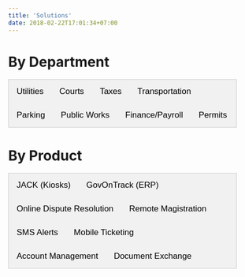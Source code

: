 ```yaml
---
title: 'Solutions'
date: 2018-02-22T17:01:34+07:00
---
```


<style>
/* Style the tab */
.tab {
  overflow: hidden;
  border: 1px solid #ccc;
  background-color: #f1f1f1;
  margin-right: 40px;
}

/* Style the buttons inside the tab */
.tab button {
  background-color: inherit;
  float: left;
  border: none;
  outline: none;
  cursor: pointer;
  padding: 14px 16px;
  transition: 0.3s;
  font-size: 17px;
}

/* Change background color of buttons on hover */
.tab button:hover {
  background-color: #ddd;
}

/* Create an active/current tablink class */
.tab button.active {
  background-color: #ccc;
}

/* Style the tab content */
.tabcontent {
  display: none;
  margin-right: 40px;
  padding-left: 6px 12px;
  border: 1px solid #ccc;
  border-top: none;
  padding-left: 30px;
  padding-bottom: 40px;
}

.smallimg {
    display: block; 
    margin-left: auto; 
    margin-right: auto; 
    margin-top: auto; 
    margin-bottom: auto;
}

.row {
  display: flex;
  flex-direction: row;
  flex-wrap: wrap;
  width: 100%;
  margin: 20px;
}

.coltext {
  display: flex;
  flex-direction: column;
  flex-basis: 100%;
  flex: 2;
  padding-right: 40px;
}

.colimg {
  display: flex;
  flex-direction: column;
  flex-basis: 100%;
  flex: 1;
}

.roman {
    list-style-type: lower-roman;
}
.square {
    list-style-type: square;
    margin-left: 30px;
}    

.column {
    float: left;
    width: 50%;
}

.right {
    width: 50%;
}

.row:after {
    content: "";
    display: table;
    clear: both;
}

.benefits {
    text-align:left;
}

.flexbox-container {
    display: flex;
    align-items: flex-start;
    flex-wrap: wrap;
}

.flex-child {
    flex:1;
    border: 1px;
    min-width: 400px;
    padding-right: 30px;
}

.flex-child-1 {
    flex:2;
    border: 1px;
    padding-left: 20px;
    padding-right: 20px;
    flex-shrink: 0;
}

.center {
    margin-left: auto; 
    padding-right: 30px;
    margin-right: auto; 
    display: block;
}

@media screen and (max-width: 990px) {
    .flexbox-container {
        display: flex;
        flex-direction: column-reverse;
    }

    .flex-child {
        flex:1;
        border: 1px;
        min-width: 400px;
    }

    .flex-child-1 {
        flex:2;
        border: 1px;
        padding-left: 20px;
        padding-right: 20px;
        flex-shrink: 0;
    }
}
</style>

<script>
function openTab(evt, tabName) {
  var i, tabcontent, tablinks;
  tabcontent = document.getElementsByClassName("tabcontent");
  for (i = 0; i < tabcontent.length; i++) {
    tabcontent[i].style.display = "none";
  }
  tablinks = document.getElementsByClassName("tablinks");
  for (i = 0; i < tablinks.length; i++) {
    tablinks[i].className = tablinks[i].className.replace(" active", "");
  }
  document.getElementById(tabName).style.display = "block";
  evt.currentTarget.className += " active";
}
</script>

# By Department

<div class="tab">
  <button class="tablinks" onclick="openTab(event, 'Utilities')">Utilities</button>
  <button class="tablinks" onclick="openTab(event, 'Courts')">Courts</button>
  <button class="tablinks" onclick="openTab(event, 'Taxes')">Taxes</button>
  <button class="tablinks" onclick="openTab(event, 'Transportation')">Transportation</button>
  <button class="tablinks" onclick="openTab(event, 'Parking')">Parking</button>
  <button class="tablinks" onclick="openTab(event, 'Public Works')">Public Works</button>
  <button class="tablinks" onclick="openTab(event, 'Finance')">Finance/Payroll</button>
  <button class="tablinks" onclick="openTab(event, 'Permits')">Permits</button>
</div>

<div id="Utilities" class="tabcontent">
    <div class='row'> <!-- JACK -->
        <div class='colimg'>
            <img src='/images/products/paymentkiosk.webp' width="50%" loading="lazy" class='smallimg'>
        </div>
        <div class='coltext'>
            <br>
            <h4>JACK (Payment Kiosk)</h4>
            <p>
                Our bilingual, self-service payment kiosk works around the clock, providing residents with an easy solution to make contactless, in-person bill payments using cash, check or credit card.
                <br>
                <a href="/contact/">Learn more</a>
            </p>
        </div>
    </div>
    <div class='row'> <!-- Utility Express -->
        <div class='colimg'>
            <img src='/images/products/utilityexpress.webp' width="45%" loading="lazy" class='smallimg'>
        </div>
        <div class='coltext'>
            <br>
            <h4>Utility/Tax Express</h4>
            <p>
                Using their smartphones, residents can quickly and easily pay their utility bills or taxes. Recurring SMS reminders will ensure your residents don’t unintentionally miss a payment due date, leading to fewer defaults. This will help you increase collections as well as boost public confidence and trust in your services.
                <br>
                <a href="/contact/">Learn more</a>
            </p>
        </div>
    </div>
    <div class='row'> <!-- Online Payments -->
        <div class='colimg'>
            <img src='/images/products/onlinepayment.webp' width="45%" loading="lazy" class='smallimg'>
        </div>
        <div class='coltext'>
            <br>
            <h4>Online Payments</h4>
            <p>
                We create secure web and mobile payment solutions to help you ensure seamless revenue collection and provide your residents with a user-friendly and convenient payment experience.
                <br>
                <a href="/contact/">Learn more</a>
            </p>
        </div>
    </div>
    <div class='row'> <!-- IVR -->
        <div class='colimg'>
            <img src='/images/products/ivr.webp' width="45%" loading="lazy" class='smallimg'>
        </div>
        <div class='coltext'>
            <br>
            <h4>Pay by Phone (IVR)</h4>
            <p>
                Our Interactive Voice Response (IVR) technology allows you to provide residents with the option to make secure credit card or check payments over the phone using automated, bilingual voice assistance.
                <br>
                <a href="/contact/">Learn more</a>
            </p>
        </div>
    </div>
    <div class='row'> <!-- Point of Sale -->
        <div class='colimg'>
            <img src='/images/products/pos.webp' width="45%" loading="lazy" class='smallimg'>
        </div>
        <div class='coltext'>
            <br>
            <h4>Point-of-Sale System (POS)</h4>
            <p>
                Using our point-of-sale payment system, you can facilitate quick and efficient in-person payments of utility bills, citations and taxes. Our point-of-sale system is easy to use and comes with a receipt printer, barcode scanner and credit card reader.
                <br>
                <a href="/contact/">Learn more</a>
            </p>
        </div>
    </div>
    <div class='row'> <!-- Gov On Track -->
        <div class='colimg'>
            <img src='/images/products/got.webp' width="45%" loading="lazy" class='smallimg'>
        </div>
        <div class='coltext'>
            <br>
            <h4>GovOnTrack (ERP Software)</h4>
            <p>
                Use GovOnTrack to streamline your billing process and monitor collections. Our applications help you automatically generate statements for utilities and taxes that reflect residents’ payment history, account balance, and other details, helping you save time by eliminating the need to manually create these bills. GovOnTrack also helps you track and manage revenue collection, including property taxes.
                <br>
                <a href="/contact/">Learn more</a>
            </p>
        </div>
    </div>
    <div class='row'> <!-- Electronic Forms -->
        <div class='colimg'>
            <img src='/images/products/dice.webp' width="45%" loading="lazy" class='smallimg'>
        </div>
        <div class='coltext'>
            <br>
            <h4>Electronic Document Exchange</h4>
            <p>
                e-Documents provide a convenient alternative to printing and mailing paperwork for utilities, courts, taxes, and permits. Also accepts digital signatures from a smartphone, tablet, or computer.
                <br>
                <a href="/contact/">Learn more</a>
            </p>
        </div>
    </div>
</div>

<div id="Courts" class="tabcontent">
    <div class='row'> <!-- Citation Smart -->
        <div class='colimg'>
            <img src='/images/products/cs.webp' width="50%" loading="lazy" class='smallimg'>
        </div>
        <div class='coltext'>
            <br>
            <h4>Citation Smart</h4>
            <p>
                With Citation Smart, courts can send reminders via text message to defendants with active citations and facilitate payments. This easy-to-use interactive application is a cost-effective and convenient solution that allows courts to better serve citizens, build trust, and reduce defaults.
                <br>
                <a href="/contact/">Learn more</a>
            </p>
        </div>
    </div>
    <div class='row'> <!-- Online Dispute Resolution -->
        <div class='colimg'>
            <img src='/images/products/odr.webp' width="50%" loading="lazy" class='smallimg'>
        </div>
        <div class='coltext'>
            <br>
            <h4>Online Dispute Resolution</h4>
            <p>
                Our Online Dispute Resolution (ODR) module is a customizable, web-based case or citation resolution system designed for municipal courts. Through this mobile-enabled technology, courts can provide defendants with options to pay a citation, sign up for a driver’s safety course, submit a request for deferred disposition, request a dismissal, or a pre-trial -- all through a single, convenient, user-friendly platform.
                <br>
                <a href="/contact/">Learn more</a>
            </p>
        </div>
    </div>
    <div class='row'> <!-- Remote Magistration -->
        <div class='colimg'>
            <img src='/images/products/cotg.webp' width="50%" loading="lazy" class='smallimg'>
        </div>
        <div class='coltext'>
            <br>
            <h4>Remote Magistration</h4>
            <p>
                Courts On The Go is an intuitive technology that enables courts to set up virtual hearings and facilitate online dispute resolution. This platform allows courts to modernize services to streamline workflow and make courtrooms more accessible to citizens, helping them resolve legal issues quickly and avoid defaults.
                <br>
                <a href="/contact/">Learn more</a>
            </p>
        </div>
    </div>
    <div class='row'> <!-- Electronic Forms -->
        <div class='colimg'>
            <img src='/images/products/dice.webp' width="45%" loading="lazy" class='smallimg'>
        </div>
        <div class='coltext'>
            <br>
            <h4>Electronic Document Exchange</h4>
            <p>
                e-Documents provide a convenient alternative to printing and mailing paperwork for utilities, courts, taxes, and permits. Also accepts digital signatures from a smartphone, tablet, or computer.
                <br>
                <a href="/contact/">Learn more</a>
            </p>
        </div>
    </div>
    <div class='row'> <!-- JACK -->
        <div class='colimg'>
            <img src='/images/products/paymentkiosk.webp' width="50%" loading="lazy" class='smallimg'>
        </div>
        <div class='coltext'>
            <br>
            <h4>JACK (Payment Kiosk)</h4>
            <p>
                Our bilingual, self-service payment kiosk works around the clock, providing residents with an easy solution to make contactless, in-person bill payments using cash, check or credit card.
                <br>
                <a href="/contact/">Learn more</a>
            </p>
        </div>
    </div>
    <div class='row'> <!-- Online Payments -->
        <div class='colimg'>
            <img src='/images/products/onlinepayment.webp' width="45%" loading="lazy" class='smallimg'>
        </div>
        <div class='coltext'>
            <br>
            <h4>Online Payments</h4>
            <p>
                We create secure web and mobile payment solutions to help you ensure seamless revenue collection and provide your residents with a user-friendly and convenient payment experience.
                <br>
                <a href="/contact/">Learn more</a>
            </p>
        </div>
    </div>
    <div class='row'> <!-- IVR -->
        <div class='colimg'>
            <img src='/images/products/ivr.webp' width="45%" loading="lazy" class='smallimg'>
        </div>
        <div class='coltext'>
            <br>
            <h4>Pay by Phone (IVR)</h4>
            <p>
                Our Interactive Voice Response (IVR) technology allows you to provide residents with the option to make secure credit card or check payments over the phone using automated, bilingual voice assistance.
                <br>
                <a href="/contact/">Learn more</a>
            </p>
        </div>
    </div>
</div>

<div id="Taxes" class="tabcontent">
    <div class='row'> <!-- Gov On Track -->
        <div class='colimg'>
            <img src='/images/products/got.webp' width="45%" loading="lazy" class='smallimg'>
        </div>
        <div class='coltext'>
            <br>
            <h4>GovOnTrack (ERP Software)</h4>
            <p>
                Use GovOnTrack to streamline your billing process and monitor collections. Our applications help you automatically generate statements for utilities and taxes that reflect residents’ payment history, account balance, and other details, helping you save time by eliminating the need to manually create these bills. GovOnTrack also helps you track and manage revenue collection, including property taxes.
                <br>
                <a href="/contact/">Learn more</a>
            </p>
        </div>
    </div>
    <div class='row'> <!-- Tax Express -->
        <div class='colimg'>
            <img src='/images/products/utilityexpress.webp' width="45%" loading="lazy" class='smallimg'>
        </div>
        <div class='coltext'>
            <br>
            <h4>Utility/Tax Express</h4>
            <p>
                Using their smartphones, residents can quickly and easily pay their utility bills or taxes. Recurring SMS reminders will ensure your residents don’t unintentionally miss a payment due date, leading to fewer defaults. This will help you increase collections as well as boost public confidence and trust in your services.
                <br>
                <a href="/contact/">Learn more</a>
            </p>
        </div>
    </div>
    <div class='row'> <!-- JACK -->
        <div class='colimg'>
            <img src='/images/products/paymentkiosk.webp' width="50%" loading="lazy" class='smallimg'>
        </div>
        <div class='coltext'>
            <br>
            <h4>JACK (Payment Kiosk)</h4>
            <p>
                Our bilingual, self-service payment kiosk works around the clock, providing residents with an easy solution to make contactless, in-person bill payments using cash, check or credit card.
                <br>
                <a href="/contact/">Learn more</a>
            </p>
        </div>
    </div>
    <div class='row'> <!-- Online Payments -->
        <div class='colimg'>
            <img src='/images/products/onlinepayment.webp' width="45%" loading="lazy" class='smallimg'>
        </div>
        <div class='coltext'>
            <br>
            <h4>Online Payments</h4>
            <p>
                We create secure web and mobile payment solutions to help you ensure seamless revenue collection and provide your residents with a user-friendly and convenient payment experience.
                <br>
                <a href="/contact/">Learn more</a>
            </p>
        </div>
    </div>
    <div class='row'> <!-- IVR -->
        <div class='colimg'>
            <img src='/images/products/ivr.webp' width="45%" loading="lazy" class='smallimg'>
        </div>
        <div class='coltext'>
            <br>
            <h4>Pay by Phone (IVR)</h4>
            <p>
                Our Interactive Voice Response (IVR) technology allows you to provide residents with the option to make secure credit card or check payments over the phone using automated, bilingual voice assistance.
                <br>
                <a href="/contact/">Learn more</a>
            </p>
        </div>
    </div>
    <div class='row'> <!-- Point of Sale -->
        <div class='colimg'>
            <img src='/images/products/pos.webp' width="45%" loading="lazy" class='smallimg'>
        </div>
        <div class='coltext'>
            <br>
            <h4>Point-of-Sale System (POS)</h4>
            <p>
                Using our point-of-sale payment system, you can facilitate quick and efficient in-person payments of utility bills, citations and taxes. Our point-of-sale system is easy to use and comes with a receipt printer, barcode scanner and credit card reader.
                <br>
                <a href="/contact/">Learn more</a>
            </p>
        </div>
    </div>
    <div class='row'> <!-- Electronic Forms -->
        <div class='colimg'>
            <img src='/images/products/dice.webp' width="45%" loading="lazy" class='smallimg'>
        </div>
        <div class='coltext'>
            <br>
            <h4>Electronic Document Exchange</h4>
            <p>
                e-Documents provide a convenient alternative to printing and mailing paperwork for utilities, courts, taxes, and permits. Also accepts digital signatures from a smartphone, tablet, or computer.
                <br>
                <a href="/contact/">Learn more</a>
            </p>
        </div>
    </div>
</div>

<div id="Transportation" class="tabcontent">
    <div class='row'> <!-- GTAMS -->
        <div class='colimg'>
            <img src='/images/products/gtams.webp' width="45%" loading="lazy" class='smallimg'>
        </div>
        <div class='coltext'>
            <br>
            <h4>Ground Transportation Accounting Management System</h4>
            <p>
                GTAMS is an intuitive financial management system designed to provide airports with a reliable solution to oversee ground transportation fee payments and accounts. We offer GTAMS with a Commercial Vehicle Management System (CVMS), providing a comprehensive software suite to manage ground transport.
                <br>
                <a href="/contact/">Learn more</a>
            </p>
        </div>
    </div>
    <div class='row'> <!-- Balance Express -->
        <div class='colimg'>
            <img src='/images/products/balanceexpress.webp' width="45%" loading="lazy" class='smallimg'>
        </div>
        <div class='coltext'>
            <br>
            <h4>Balance Express</h4>
            <p>
                Balance Express is an intuitive system that sends out periodic reminders via text message to ground transportation operators, such as taxicabs, to ensure they maintain sufficient prepay account balance.
                <br>
                <a href="/contact/">Learn more</a>
            </p>
        </div>
    </div>
    <div class='row'> <!-- JACK -->
        <div class='colimg'>
            <img src='/images/products/paymentkiosk.webp' width="50%" loading="lazy" class='smallimg'>
        </div>
        <div class='coltext'>
            <br>
            <h4>JACK (Payment Kiosk)</h4>
            <p>
                Our bilingual, self-service payment kiosk works around the clock, providing taxicabs, shuttle buses, and other commercial vehicles with an easy solution to make contactless, in-person bill payments using cash, check or credit card.
                <br>
                <a href="/contact/">Learn more</a>
            </p>
        </div>
    </div>
    <div class='row'> <!-- Online Payments -->
        <div class='colimg'>
            <img src='/images/products/onlinepayment.webp' width="45%" loading="lazy" class='smallimg'>
        </div>
        <div class='coltext'>
            <br>
            <h4>Online Payments</h4>
            <p>
                We create secure web and mobile payment solutions to help you ensure seamless payments from transportation providers with a user-friendly payment experience.
                <br>
                <a href="/contact/">Learn more</a>
            </p>
        </div>
    </div>
    <div class='row'> <!-- IVR -->
        <div class='colimg'>
            <img src='/images/products/ivr.webp' width="45%" loading="lazy" class='smallimg'>
        </div>
        <div class='coltext'>
            <br>
            <h4>Pay by Phone (IVR)</h4>
            <p>
                Our Interactive Voice Response (IVR) technology allows you to provide drivers with the option to make secure credit card or check payments over the phone using automated, bilingual voice assistance.
                <br>
                <a href="/contact/">Learn more</a>
            </p>
        </div>
    </div>
    <div class='row'> <!-- Electronic Forms -->
        <div class='colimg'>
            <img src='/images/products/dice.webp' width="45%" loading="lazy" class='smallimg'>
        </div>
        <div class='coltext'>
            <br>
            <h4>Electronic Document Exchange</h4>
            <p>
                e-Documents provide a convenient alternative to printing and mailing paperwork for transportation permits. Also accepts digital signatures from a smartphone, tablet, or computer.
                <br>
                <a href="/contact/">Learn more</a>
            </p>
        </div>
    </div>
</div>

<div id="Parking" class="tabcontent">
    <div class='row'> <!-- Parking Kiosks -->
        <div class='colimg'>
            <img src='/images/products/parkingkiosk.webp' width="45%" loading="lazy" class='smallimg'>
        </div>
        <div class='coltext'>
            <br>
            <h4>Parking Kiosks</h4>
            <p>
                Using our kiosks, you can accept credit card or cash payments for parking fees or tickets, print and share thermal tickets with visitors, scan employee cards and adopt license plate recognition software to ensure a secure, convenient and safe parking experience for all employees and visitors.
                <br>
                <a href="/contact/">Learn more</a>
            </p>
        </div>
    </div>
    <div class='row'> <!-- Mobile Payments -->
        <div class='colimg'>
            <img src='/images/products/parkingpayment.webp' width="45%" loading="lazy" class='smallimg'>
        </div>
        <div class='coltext'>
            <br>
            <h4>Mobile Payments</h4>
            <p>
                Using their smartphone, visitors can send a text message with their license plate number to pay their parking fee and receive a virtual parking permit, providing them with a user-friendly and accessible payment option
                <br>
                <a href="/contact/">Learn more</a>
            </p>
        </div>
    </div>
</div>

<div id="Public Works" class="tabcontent">
    <div class='row'> <!-- GovOnTrack -->
        <div class='colimg'>
            <img src='/images/products/got.webp' width="45%" loading="lazy" class='smallimg'>
        </div>
        <div class='coltext'>
            <br>
            <h4>GovOnTrack</h4>
            <p>
                With GovOnTrack, you can efficiently track service requests and work orders. Our user-friendly and efficient cloud-based software helps you smoothly manage work order transactions for labor, materials and services, and monitor projects.
                <br>
                <a href="/contact/">Learn more</a>
            </p>
        </div>
    </div>
    <div class='row'> <!-- DICE -->
        <div class='colimg'>
            <img src='/images/products/parkingpayment.webp' width="45%" loading="lazy" class='smallimg'>
        </div>
        <div class='coltext'>
            <br>
            <h4>Electronic Document Exchange</h4>
            <p>
                Through our Digital Interaction and Citizen Engagement (DICE) platform, you can use e-forms for work orders that can be electronically shared with vendors and stakeholders to facilitate efficient communication and faster turnaround time.
                <br>
                <a href="/contact/">Learn more</a>
            </p>
        </div>
    </div>
</div>

<div id="Finance" class="tabcontent">
    <div class='row'> <!-- GovOnTrack -->
        <div class='colimg'>
            <img src='/images/products/got.webp' width="45%" loading="lazy" class='smallimg'>
        </div>
        <div class='coltext'>
            <br>
            <h4>GovOnTrack</h4>
            <p>
                With GovOnTrack, you get easy-to-use cloud-based software applications that provide real-time data to enable confident decision-making and automate aspects of budgeting, accounting, procurement and payroll to enhance efficiency.
                <br>
                <a href="/contact/">Learn more</a>
            </p>
        </div>
    </div>
</div>

<div id="Permits" class="tabcontent">
    <div class='row'> <!-- GovOnTrack -->
        <div class='colimg'>
            <img src='/images/products/got.webp' width="45%" loading="lazy" class='smallimg'>
        </div>
        <div class='coltext'>
            <br>
            <h4>GovOnTrack (ERP)</h4>
            <p>
                Using GovOnTrack’s cloud-based services, you can track and manage business licenses, animal licenses, building permits, and more, across different stages from application and approval to renewal. By reducing dependence on paper-based processes, you can ensure faster turnaround and better project management to improve efficiency and foster greater customer satisfaction.
                <br>
                <a href="/contact/">Learn more</a>
            </p>
        </div>
    </div>
    <div class='row'> <!-- DICE -->
        <div class='colimg'>
            <img src='/images/products/dice.webp' width="45%" loading="lazy" class='smallimg'>
        </div>
        <div class='coltext'>
            <br>
            <h4>Electronic Document Exchange</h4>
            <p>
                With our Digital Interaction and Citizen Engagement (DICE) platform, you can allow citizens applying for a permit or license to submit any required documents and forms electronically to facilitate better tracking of document submissions and quickly process applications.
                <br>
                <a href="/contact/">Learn more</a>
            </p>
        </div>
    </div>
    <div class='row'> <!-- Online Payments -->
        <div class='colimg'>
            <img src='/images/products/onlinepayment.webp' width="45%" loading="lazy" class='smallimg'>
        </div>
        <div class='coltext'>
            <br>
            <h4>Online Payments</h4>
            <p>
                With our web payment solutions, you can allow applicants to make online payments for permit and license fees for fast, secure processing.
                <br>
                <a href="/contact/">Learn more</a>
            </p>
        </div>
    </div>
</div>




# By Product

<div class="tab">
  <button class="tablinks" onclick="openTab(event, 'jack')">JACK (Kiosks)</button>
  <button class="tablinks" onclick="openTab(event, 'got')">GovOnTrack (ERP)</button>
  <button class="tablinks" onclick="openTab(event, 'odr')">Online Dispute Resolution</button>
  <button class="tablinks" onclick="openTab(event, 'remote')">Remote Magistration</button>
  <button class="tablinks" onclick="openTab(event, 'sms')">SMS Alerts</button>
  <button class="tablinks" onclick="openTab(event, 'totg')">Mobile Ticketing</button>
  <button class="tablinks" onclick="openTab(event, 'acct')">Account Management</button>
  <button class="tablinks" onclick="openTab(event, 'docexch')">Document Exchange</button>
</div>

<div id="jack" class="tabcontent" style="padding-left:30px; padding-bottom:30px;">
    <h1>Justified Automated Cashiering Kiosk (JACK)</h1>
    <!-- <img src="https://i.imgur.com/FA7l0vF.jpg" width="40%" style="margin-left:100px; margin-right:100px; margin-bottom:40px; align:left;"/> -->
    <div class="flexbox-container">
        <div class="flex-child">
            <ul class="roman"; style="list-style-type:disc">
                <li>Bilingual</li>
                <li>Self-service</li>
                <li>Available 24/7 - residents can pay their bills in-person on weekends, holidays, and late nights</li>
            </ul>
            <ul class="square"; style="list-style-type:circle">    
                    <li>Customizable to the specific needs of your department/residents - can be installed indoors or outdoors, walk-up or drive-thru</li>
                    <li>Can accept whichever forms of payment you like</li>
            </ul>
            <ul class="roman"; style="list-style-type:disc">
                <li>Quick payment posting and real-time reporting</li>
            </ul>
            <ul class="square"; style="list-style-type:circle">
                    <li>Payments are immediately posted to your department to minimize revenue delays</li>
                    <li>Real-time transaction reports</li>
            </ul>
            <ul class="roman"; style="list-style-type:disc">
                <li>Secure and monitored</li>
            </ul>
            <ul class="square"; style="list-style-type:circle">
                    <li>Payments are encrypted and PCI compliant</li>
                    <li>AdComp monitors all activity to solve technical or security issues</li>
                    <li>Residents get digital or paper receipts after every transaction</li>
            </ul>
            <ul class="roman"; style="list-style-type:disc">
                <li>Takes multiple forms of payments:</li></ul>
            <ul class="square"; style="list-style-type:circle">
                    <li>Contactless</li>
                    <li>Cash</li>
                    <li>Check</li>
                    <li>Credit Card</li>
                    <li>Debit Card</li>
            </ul>
        </div>
        <div class="flex-child-1">
            <img src="https://i.imgur.com/FA7l0vF.jpg" width="400px" style="margin-left: auto; margin-right: auto; display: block;">
        </div>
    </div>
<a href="/contact/">Learn more</a>
</div>

<div id="got" class="tabcontent" style="padding-left:30px; padding-bottom:30px;">
    <h1>GovOnTrack (ERP)</h1>
    <br>
    <!-- <img src="https://i.imgur.com/N9Erter.png" width="10%" style="margin-left:50px; margin-right:100px; margin-bottom:40px; align:left;"/> -->
    <h2>Key Features</h2>
    <ul class="roman" style="list-style-type:disc">
        <li>Modernizes IT infrastructure, reduce clutter, facilitate secure, streamlined access to data</li>
        <li>Use integrated management systems to handle all aspects of:</li>
    </ul>
    <ul class="square" style="list-style-type:circle">
        <li>Financial tasks</li>
        <li>Administrative tasks</li>
        <li>Judicial tasks</li>
    </ul>
    <ul class="roman" style="list-style-type:disc">
        <li>Multiple look-up methods:</li>
    </ul>
    <ul class="square" style="list-style-type:circle">
        <li>Citation number</li>
        <li>Driver's license number</li>
        <li>Personal information</li>
    </ul>
    <ul class="roman" style="list-style-type:disc">
        <li>Interface hosts multiple citation resolution options:</li>
    </ul>
    <ul class="square" style="list-style-type:circle">
        <li>Can plead no contest, guilty, or not guilty</li>
        <li>Can choose to pay ticket, set up a payment plan, request a driver's safety course, deferred disposition, or pre-trial</li>
    </ul>
    <h2>Uses:</h2>
    <div class="flexbox-container">
        <div class="flex-child">
            <h3>Utilities & Tax Departments:</h3>
            <ul class="roman" style="list-style-type:disc">
                <li>Streamline billing process</li>
                <li>Monitor tax and utility collections</li>
                <li>Automatically generated statements that reflect:</li>
            </ul>
            <ul class="square" style="list-style-type:circle">
                <li>Payment history</li>
                <li>Account balance</li>
                <li>Amount due</li>
                <li>Other relevant details</li>
            </ul>
            <ul class="roman" style="list-style-type:disc">
                <li>Helps track and manage revenue collection, including property tax distribution and collection</li>
            </ul>
        </div>
        <div class="flex-child">
            <img src="https://i.imgur.com/pVKd4IZ.jpg" class="center"/>
        </div>
    </div>
    <div class="flexbox-container">
        <div class="flexbox-child">
            <h3>For Municipal Courts:</h3>
            <ul class="roman" style="list-style-type:disc">
                <li>Online Dispute Resolution (ODR) module</li>
            </ul>
            <ul class="square" style="list-style-type:circle">
                <li>Staff can send and receive e-forms through ODR system</li>
                <li>Defendants can upload relevant e-documents and proof of compliance and use an e-signature to complete affidavits</li>
            </ul>
            <ul class="roman" style="list-style-type:disc">
                <li>Customizable -- integrated list of offense codes, case types, and follow-up processes to meet courts' specific needs</li>
                <li>Case or citation resolution system</li>
                <li>Mobile-enabled technology</li>
            </ul>
            <ul class="square" style="list-style-type:circle">
                <li>Easily accessible dispute resolution portal on smartphones</li>
            </ul>
            <ul class="roman" style="list-style-type:disc">
                <li>Options to</li>
            </ul>
            <ul class="square" style="list-style-type:circle">
                <li>Pay a citation</li>
                <li>Sign up for driver's safety course</li>
                <li>Submit a request for deferred disposition</li>
                <li>Request a dismissal or pre-trial</li>
            </ul>
        </div>
        <div class="flexbox-child">
        <img src="https://i.imgur.com/rRD75Jm.jpg" class="center"/>
        </div>
    </div>
    <div class="flexbox-container">
        <div class="flexbox-child-1">
            <h3>For Finance Departments:</h3>
            <ul class="roman" style="list-style-type:disc">
                <li>Help to smoothly manage budgeting, accounting, producrement, and payroll</li>
                <li>Secure access to information, automated processes, and detailed reporting</li>
                <li>Other uses</li>
            </ul>
            <ul class="square" style="list-style-type:circle">
                <li>Manage invoices for vendors</li>
                <li>Track revenue collection</li>
                <li>Process payments</li>
                <li>Create a virtual general ledger to easily view transactions</li>
                <li>Execute payroll</li>
                <li>Plan and track your budget</li>
                <li>Track purchase orders</li>
            </ul>
        </div>
        <div class="flexbox-child-1">
            <img src="https://i.imgur.com/25R7Ryn.jpg" class="center"/>
        </div>
    </div>
    <div class="flexbox-container">
        <div class="flexbox-child-2">
            <h3>For Public Works:</h3>
            <ul class="roman" style="list-style-type:disc">
                <li>Easily monitor service requests and work orders</li>
                <li>Facilitates efficient, timely execution of projects</li>
                <li>Ensures effective work order management</li>
                <li>Can assess data on manpower, equipment, and costs for each project</li>
            </ul>
        </div>
        <div class="flexbox-child-2">
            <img src="https://i.imgur.com/SwXxieW.jpg" class="center"/>
        </div>
    </div>
    <div class="flexbox-container">
        <div class="flexbox-child-3">
            <h3>For Permits:</h3>
            <ul class="roman" style="list-style-type:disc">
                <li>Effectively track active applications and payments for permits</li>
                <li>Ensure faster processing</li>
                <li>Customizable, cloud-based software</li>
            </ul>
            <ul class="square" style="list-style-type:circle">
                <li>Ensures higher operational efficiency</li>
            </ul>
            <ul class="roman" style="list-style-type:disc">
                <li>Provides local governments with workspace to:</li>
            </ul>
            <ul class="square" style="list-style-type:circle">
                <li>Monitor applications and inspections</li>
                <li>Facilitate quick, paperless processing of permits</li>
            </ul>
        </div>
        <div class="flexbox-child-3">
            <img src="https://i.imgur.com/zHMM28T.jpg" class="center"/>
        </div>
    </div>
    <a href="/contact/">Learn more</a>
</div>

<div id="odr" class="tabcontent" style="padding-left:30px; padding-bottom:30px;">
    <h1>Online Dispute Resolution</h1>
    <div class="flexbox-container">
        <div class="flex-child">
        <ul class="roman"; style="list-style-type:disc">
            <li>Mobile-enabled technology</li>
            <li>Convenient solution to request a:</li>
        </ul>
        <ul class="square"; style="list-style-type:circle">
                <li>Deferred disposition</li>
                <li>Driver's safety course</li>
                <li>Payment plan to manage citations</li>
        </ul>
            <ul class="roman"; style="list-style-type:disc">
            <li>Courts can share options with citizens via text message
                to resolve citations</li>
            </ul>
        </div>
        <div class="flex-child">
            <img src="https://i.imgur.com/mCHZXso.jpg" width="400px" class="center"/>
        </div>
    </div>
<a href="/contact/">Learn more</a>
</div>

<div id="remote" class="tabcontent" style="padding-left:30px; padding-bottom:30px;">
    <h1>Remote Magistration</h1>
    <h2>Key Features</h2>
    <div class="flexbox-container">
        <div class="flex-child">
            <ul class="roman" style="list-style-type:disc;">
                <li>Makes courtoom more accessible to all defendants, incuding those unable to attend for reasons beyond control</li>
                <li>Platform is for courts at every level -- state, county, municipal</li>
                <li>Defendants can enter driver's license, citation number, or personal information to endter waiting room</li>
                <li>Courts cna electronically send and receive documents</li>
            </ul>
            <h2>Key Benefits</h2>
            <ul class="roman" style="list-style-type:disc">
                <li>Boost accessibility & compliance</li>    
            </ul>
            <ul class="square" style="list-style-type:circle">
                <li>Easier access to courtroom</li>
                <li>Reduces instances of FTA (failure to appear)</li>
            </ul>
            <ul class="roman" style="list-style-type:disc">
                <li>Seamless integration with court management software</li>
            </ul>
            <ul class="square" style="list-style-type:circle">
                <li>Assists with defendant engagement, coordinates delivery of electronic documents, and updates the case status</li>
            </ul>
            <ul class="roman" style="list-style-type:disc">
                <li>Secure technology</li>
            </ul>
        </div>
        <div class="flex=child-1">
            <img src="https://i.imgur.com/rhBvsDC.png?1" width="400px" class="center">
        </div>
    </div>
    <a href="/contact/">Learn more</a>
</div>

<div id="sms" class="tabcontent" style="padding-left:30px; padding-bottom:30px;">
    <h1>SMS Alerts</h1>
    <div class="flexbox-container">
        <div class="flex-child">
            <!-- <img src="https://i.imgur.com/0gmWNtN.jpg" width="50%" style="margin-left:50px; margin-right:100px; margin-bottom:20px; align:left;"/> -->
        <h1>Benefits</h1>
        <ul style="list-style-type:disc">
        <li>Send residents periodic reminders via text message</li>
        <li>Facilitate payments for water bills, utility bills, and taxes</li>
        <li>Periodic reminders will ensure residents don't unintentionally miss a payment due date</li>
        <li>Increases collections and boosts public confidence in your services</li>
        <li>Can fully integrate with existing management software</li>
        </ul></div>
        <div class="flex-child-1">
            <iframe width="560" loading="lazy" height="315" src="https://www.youtube.com/embed/_YeiBYrJLSI" title="YouTube video player" frameborder="0" allow="accelerometer; autoplay; clipboard-write; encrypted-media; gyroscope; picture-in-picture" class="center" allowfullscreen></iframe>
        </div>
    </div>
<a href="/contact/">Learn more</a>
</div>

<div id="totg" class="tabcontent" style="padding-left:30px; padding-bottom:30px;">
    <h1>Mobile Ticketing</h1>
    <br>
    <h2>Offered by our partner company New In Blue</h2>
    <!-- <img src="https://i.imgur.com/y3T64Kc.png" class="center"> -->
    <h2>Features</h2>
    <div class="flexbox-container">
        <div class="flex-child">
        <ul class="roman"; style="list-style-type:disc">
            <li>eCitation smartphone app</li>
        </ul>
        <ul class="square"; style="list-style-type:circle">
                <li>Auto-populates citation form using data from DL scanner</li>
                <li>Issue both warnings and tickets from any smart device--Android or iOS phones and tablets</li>
                <li>Share tickets with violator using text, email, and print</li>
        </ul>
        <ul class="roman"; style="list-style-type:disc">
                <li>Issue physical tickets using bluetooth printer</li>
                <li>Data securely flows to the cloud in real time</li>
        </ul>
        </div>
        <div class="flex-child">
            <img src="https://i.imgur.com/aLbXwQI.png" width="400px" class="center"/>
        </div>
    </div>
    <h2>Benefits</h2>
    <div class="flexbox-container">
        <div class="flex-child">
        <ul class="roman"; style="list-style-type:disc">
                <li>50% faster than handwriting and ticket writers</li>
                <li>Costs a fraction of a dedicated ticket writer</li>
                <li>No expensive maintenance plans</li>
                <li>Built-in ID / registration scanner and photo caputre</li>
                <li>Less for the officer to worry about--don't need to deal with a computer, and DL/registration info auto-populates</li>
                <li>Enhance resident satisfaction through a quicker process</li>
                <li>Major saving = less grant writing for your department</li></ul>
        </div>
        <div class="flex-child">
            <img src="https://i.imgur.com/JNfUAru.png" width="400px" class="center"/>
        </div>
    </div>
<a href="/contact/">Learn more</a>
</div>

<div id="acct" class="tabcontent" style="padding-left:30px; padding-bottom:30px;">
    <h1>Account Management</h1>
    <p>Our first account management product was developed for the Philadelphia Airport's ground transportation system. The product is adaptable to your specific use case.</p>
    <div class="flexbox-container">
        <div class="flex-child">
    <!-- <img src="https://i.imgur.com/4rACbvh.png" class="center"/> -->
    <h2>Features</h2>
    <ul class="roman" style="list-style-type:disc">
        <li>Account reports/tracking</li>
        <li>Users can add funds to their accounts at any time</li>
        <li>Kiosks can be added to accept payments in addition to web and mobile payments</li>
        <li>Prepay option: users are a set amount every month, week, etc.</li>
        <li>Instant postpay option:credit/debit card on file can be charged on a per-use basis</li>
        <li>Reconciliation between various entities and payment gateway</li>
        <li>Available real-time reports</li>
    </ul>
    <ul class="square" style="list-style-type:circle">
        <li>Payment transactions</li>
    </ul>
    <ul class="next" style="list-style-type:square">
        <li>Separable by payment form: cash, credit, checks</li>
        <li>Filter by sources: kiosk, POS, web, mobile</li>
    </ul>
    <ul class="square" style="list-style-type:circle">
        <li>Graphical representations</li>
        <li>Deposits</li>
        <li>Reconciliation</li>
        <li>General ledger</li>
        <li>Acount audits</li>
        <li>Device information</li>
    </ul>
    <h2>Benefits</h2>
    <ul class="roman" style="list-style-type:disc">
        <li>User-friendly</li>
    </ul>
    <ul class="square" style="list-style-type:circle">
        <li>Presents info in accessible format</li>
        <li>Easily generate invoices and add/edit charges</li>
    </ul>
    <ul class="roman" style="list-style-type:disc">
        <li>Real-time transaction updates</li>
        <li>Integrated email- and text-based alerts </li>
    </ul>
    <ul class="square" style="list-style-type:circle">
        <li>Automatically send a range of alerts via email/text to inform users of upcoming payments, missing/expired credit cards on file, recurring charges, etc.</li>
    </ul>
    <ul class="roman" style="list-style-type:disc">
        <li>Security</li>
    </ul>
    <ul class="square" style="list-style-type:circle">
        <li>Advanced role-based user security</li>
        <li>Cloud-based storage by Amazon AWS</li>
        <li>All data is automatically backed up daily</li>
    </ul>
        </div>
        <div class="flex-child-1">
            <img src="https://i.imgur.com/4rACbvh.png" width="400px" class="center"/>
        </div>
    </div>
<a href="/contact/">Learn more</a>
</div>

<div id="docexch" class="tabcontent" style="padding-left:30px; padding-bottom:30px;">
    <h1>Document Exchange</h1>
    <br>
    <h2>Digital Interaction for Citizen Engagement (DICE)</h2>
    <h2>Features</h2>
    <div class="flexbox-container">
        <div class="flex-child">
        <ul class="roman"; style="list-style-type:disc">
            <li>Digital forms and e-documents</li>
        </ul>
        <ul class="square"; style="list-style-type:circle">
                <li>Allows you to electronically share and receive information</li>
        </ul>
        <ul class="roman"; style="list-style-type:disc">
                <li>Electronic bills</li>
        </ul>
        <ul class="square"; style="list-style-type:circle">
            <li>Allow you to deliver bills to your residents over the internet</li>
        </ul>
        </div>
        <div class="flex-child">
            <img src="https://i.imgur.com/741yHTM.jpg" width="400px" class="center"/>
        </div>
    </div>
    <h2>Benefits</h2>
    <div class="flexbox-container">
        <div class="flex-child">
        <ul class="roman"; style="list-style-type:disc">
                <li>Cost-effective and eco-friendly</li>
        </ul>
        <ul class="square"; style="list-style-type:circle">
                <li>Reduces postage and other costs from physically printing and mailing documents</li>
                <li>Saves space and reduces storage considerations</li>
        </ul>
        <ul class="roman"; style="list-style-type:disc">
                <li>Convenient and intuitive</li>
        </ul>
        <ul class="square"; style="list-style-type:circle">
                <li>Easily sign and submit a digital document using a secure e-signature</li> 
                <li>View statement via a private, accessible e-bill and quickly make a payment</li>
        </ul>
        <ul class="roman"; style="list-style-type:disc">
                <li>Convenient and intuitive</li>
        </ul>
        <ul class="square"; style="list-style-type:circle">
                <li>Easily sign and submit digital document using secure e-signature</li> 
                <li>View statement via a private, accessible e-bill and quickly make a payment</li>
        </ul>
        <ul class="roman"; style="list-style-type:disc">
            <li>Quick and efficent</li>
        </ul>
        <ul class="square"; style="list-style-type:circle">
            <li>Using e-signatures, documents can be quickly shared and signed by multiple stakeholders</li>
            <li>Cloud-based technology helps centralize data across all departments</li>
        </ul>
        </div>
        <div class="flex-child">
            <img src="https://i.imgur.com/ufxbZSP.jpg" width="400px" class="center"/>
        </div>
    </div>
<a href="/contact/">Learn more</a>
</div>

